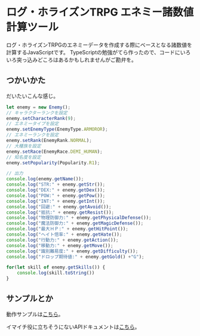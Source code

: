 # ログ・ホライズンTRPG エネミー諸数値計算ツール

ログ・ホライズンTRPGのエネミーデータを作成する際にベースとなる諸数値を計算するJavaScriptです。
TypeScriptの勉強がてら作ったので、コードにいろいろ突っ込みどころはあるかもしれませんがご勘弁を。

## つかいかた

だいたいこんな感じ。

```js
let enemy = new Enemy();
// キャラクターランクを設定
enemy.setCharacterRank(9);
// エネミータイプを設定
enemy.setEnemyType(EnemyType.ARMOROR);
// エネミーランクを設定
enemy.setRank(EnemyRank.NORMAL);
// 大種族を設定
enemy.setRace(EnemyRace.DEMI_HUMAN);
// 知名度を設定
enemy.setPopularity(Popularity.R1);

// 出力
console.log(enemy.getName());
console.log("STR:" + enemy.getStr());
console.log("DEX:" + enemy.getDex());
console.log("POW:" + enemy.getPow());
console.log("INT:" + enemy.getInt());
console.log("回避:" + enemy.getAvoid());
console.log("抵抗:" + enemy.getResist());
console.log("物理防御力:" + enemy.getPhysicalDefense());
console.log("魔法防御力:" + enemy.getMagicDefense());
console.log("最大ＨＰ:" + enemy.getHitPoint());
console.log("ヘイト倍率:" + enemy.getHate());
console.log("行動力:" + enemy.getAction());
console.log("移動力:" + enemy.getMove());
console.log("識別難易度:" + enemy.getDifficulty());
console.log("ドロップ期待値:" + enemy.getGold() +"G");

for(let skill of enemy.getSkills()) {
    console.log(skill.toString())
}
```

## サンプルとか

動作サンプルは[こちら](https://yamane.github.io/lhz_enemy_js/)。

イマイチ役に立ちそうにないAPIドキュメントは[こちら](https://yamane.github.io/lhz_enemy_js/docs/)。